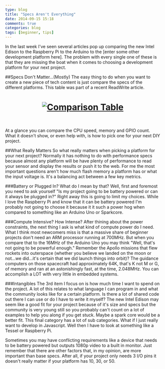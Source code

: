 ```yaml
---
type: blog
title: "Specs Aren't Everything"
date: 2014-09-15 15:18
comments: true
categories: blog
tags: [beginner, tips]
---
```


In the last week I've seen several articles pop up comparing the new Intel Edison to the Raspberry Pi to the Arduino to the [enter some other development platform here]. The problem with every single one of these is that they are missing the boat when it comes to choosing a development platform for your next project.

##Specs Don't Matter...(Mostly)
The easy thing to do when you want to create a new piece of tech content is just compare the specs of the different platforms. This table was part of a recent ReadWrite article.

<h1 style="text-align:center"><a href="/img/port/compare_table.png"><img src="/img/port/compare_table.png" alt="Comparison Table"/></a></h1>
<br/>

At a glance you can compare the CPU speed, memory and GPIO count. What it doesn't show, or even help with, is how to pick one for your next DIY project.

##What Really Matters
So what really matters when picking a platform for your next project? Normally it has nothing to do with performance specs because almost any platform will be have plenty of performance to read your sensor and display the results or push it to the web. For me the most important questions aren't how much flash memory a platform has or what the input voltage is. It's a balancing act between a few key metrics.

###Battery or Plugged In?
What do I mean by that? Well, first and foremost you need to ask yourself "Is my project going to be battery powered or can it always be plugged in?" Right away this is going to limit my choices. While I love the Raspberry Pi and know that it can be battery powered I'm probably not going to choose it because it it such a power hog when compared to something like an Arduino Uno or Sparkcore. 

###Compute Intensive? How Intense?
After thining about the power constraints, the next thing I ask is what kind of compute power do I need. What I think most newcomers miss is that a massive share of beginner projects don't need an ARM processor running at 700MHz. But when you compare that to the 16MHz of the Arduino Uno you may think "Well, that's not going to be powerful enough." Remember the Apollo missions that flew rockets into outerspace (whether you believe we landed on the moon or not...we did...it's certain that we did launch things into orbit)? The guidance computers on those spacecraft had approximately 64K, that's K not M or G, of memory and ran at an astonishingly fast, at the time, 2.048MHz. You can accomplish a LOT with very little in embedded systems.

###Intangibles
The 3rd item I focus on is how much time I want to spend on the project. A lot of this relates to what language I can program in and what the community looks like for a certain platform. Is there a lot of shared code out there I can use or do I have to write it myself? The new Intel Edison may seem like a good fit for your project because of it's size and specs but the community is very young still so you probably can't count on a lot of examples to help you along if you get stuck. Maybe a spark core would be a better fit. This final category has a lot of sub categories. What if I just really want to develop in Javascript. Well then I have to look at something like a Tessel or Raspberry Pi.

Sometimes you may have conflicting requirements like a device that needs to be battery powered but outputs 1080p video to a built in monitor. Just remember that there are other factors that, in my opinion, are more important than base specs. After all, if your project only needs 3 I/O pins it doesn't really matter if your platform has 10, 30, or 50.